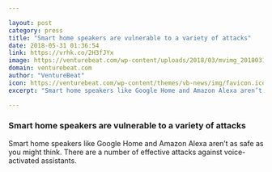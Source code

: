 ```yaml
---

layout: post
category: press
title: "Smart home speakers are vulnerable to a variety of attacks"
date: 2018-05-31 01:36:54
link: https://vrhk.co/2H3fJYx
image: https://venturebeat.com/wp-content/uploads/2018/03/mvimg_20180316_123236-e1527729518370.jpg?fit=1200%2C600&strip=all
domain: venturebeat.com
author: "VentureBeat"
icon: https://venturebeat.com/wp-content/themes/vb-news/img/favicon.ico
excerpt: "Smart home speakers like Google Home and Amazon Alexa aren’t as safe as you might think. There are a number of effective attacks against voice-activated assistants."

---
```


### Smart home speakers are vulnerable to a variety of attacks

Smart home speakers like Google Home and Amazon Alexa aren’t as safe as you might think. There are a number of effective attacks against voice-activated assistants.